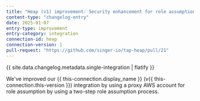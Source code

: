 ```yaml
---
title: "Heap (v1) improvement: Security enhancement for role assumption"
content-type: "changelog-entry"
date: 2025-01-07
entry-type: improvement
entry-category: integration
connection-id: heap
connection-version: 1 
pull-request: "https://github.com/singer-io/tap-heap/pull/21"
---
```

{{ site.data.changelog.metadata.single-integration | flatify }}

We've improved our {{ this-connection.display_name }} (v{{ this-connection.this-version }}) integration by using a proxy AWS account for role assumption by using a two-step role assumption process.